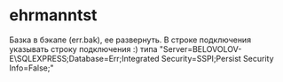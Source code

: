 # ehrmanntst
Базка в бэкапе (err.bak), ее развернуть. 
В строке подключения указывать строку подключения :) 
типа "Server=BELOVOLOV-E\SQLEXPRESS;Database=Err;Integrated Security=SSPI;Persist Security Info=False;"
